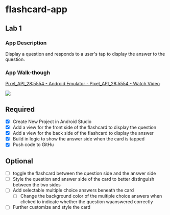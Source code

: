 # flashcard-app

## Lab 1

### App Description
Display a question and responds to a user's tap to display the answer to the question.


### App Walk-though

<a href="https://www.loom.com/share/6a1162de7ac94f41b363baccfaabcb11"> <p>Pixel_API_28:5554 - Android Emulator - Pixel_API_28:5554 - Watch Video</p> <img style="max-width:300px;" src="https://cdn.loom.com/sessions/thumbnails/6a1162de7ac94f41b363baccfaabcb11-with-play.gif"> </a>

## Required
- [x] Create New Project in Android Studio
- [x] Add a view for the front side of the flashcard to display the question
- [x] Add a view for the back side of the flashcard to display the answer
- [x] Build in logic to show the answer side when the card is tapped
- [x] Push code to GitHu
## Optional
- [ ] toggle the flashcard between the question side and the answer side
- [ ] Style the question and answer side of the card to better distinguish between the two sides
- [ ] Add selectable multiple choice answers beneath the card
   - [ ] Change the background color of the multiple choice answers when clicked to indicate whether the question waanswered correctly
- [ ] Further customize and style the card
